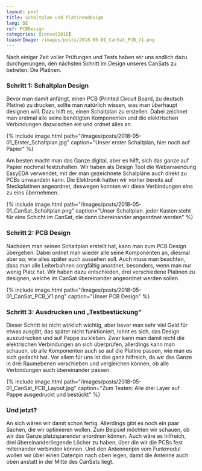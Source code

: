 ```yaml
---
layout: post
title: Schaltplan und Platinendesign
lang: DE
ref: PCBDesign
categories: [cansat2018]
teaserImage: /images/posts/2018-05-01_CanSat_PCB_V1.png
---
```


Nach einiger Zeit voller Prüfungen und Tests haben wir
uns endlich dazu durchgerungen, den nächsten Schritt im Design
unseres CanSats zu betreten: Die Platinen.

### Schritt 1: Schaltplan Design

Bevor man damit anfängt, einen PCB (Printed Circuit Board, zu deutsch Platine) zu drucken,
sollte man natürlich wissen, was man überhaupt designen will. Dazu hilft es, einen Schaltplan zu erstellen.
Dabei zeichnet man erstmal alle seine benötigten Komponenten und die elektrischen Verbindungen dazwischen ein
und ordnet alles an. 

{% include image.html path="/images/posts/2018-05-01_Erster_Schaltplan.jpg" caption="Unser erster Schaltplan, hier noch auf Papier" %}

Am besten macht man das Ganze digital, aber es hilft, sich das ganze auf Papier nochmal festzuhalten.
Wir haben als Design Tool die Webanwendung EasyEDA verwendet, mit der man gezeichnete Schalpläne auch direkt zu PCBs umwandeln kann.
Die Elektronik hatten wir vorher bereits auf Steckplatinen angeordnet, deswegen konnten wir diese Verbindungen eins zu eins übernehmen.

{% include image.html path="/images/posts/2018-05-01_CanSat_Schaltplan.png" caption="Unser Schaltplan. jeder Kasten steht für eine Schicht im CanSat, die dann übereinander angeordnet werden" %}

### Schritt 2: PCB Design

Nachdem man seinen Schaltplan erstellt hat, kann man zum PCB Design übergehen.
Dabei ordnet man wieder alle seine Komponenten an, diesmal aber so, wie alles später auch aussehen soll.
Auch muss man beachten, dass man alle Leiterbahnen sorgfältig anordnet, besonders, wenn man nur wenig Platz hat.
Wir haben dazu entschieden, drei verschiedene Platinen zu designen, welche im CanSat übereinander angeordnet werden sollen.

{% include image.html path="/images/posts/2018-05-01_CanSat_PCB_V1.png" caption="Unser PCB Design" %}

### Schritt 3: Ausdrucken und „Testbestückung“

Dieser Schritt ist nicht wirklich wichtig, aber bevor man sehr viel Geld für etwas ausgibt, das später nicht funktioniert,
lohnt es sich, das Design auszudrucken und auf Pappe zu kleben. Zwar kann man damit nicht die elektrischen Verbindungen an sich
überprüfen, allerdings kann man schauen, ob alle Komponenten auch so auf die Platine passen, wie man es sich gedacht hat.
Vor allem für uns ist das ganz hilfreich, da wir das Ganze in drei Raumebenen verschieben und vergleichen können, ob alle 
Verbindungen auch übereinander passen.

{% include image.html path="/images/posts/2018-05-01_CanSat_PCB_Layout.jpg" caption="Zum Testen: Alle drei Layer auf Pappe ausgedruckt und bestückt" %}

### Und jetzt?

An sich wären wir damit schon fertig. Allerdings gibt es noch ein paar Sachen, die wir optimieren wollen.
Zum Beipsiel möchten wir schauen, ob wir das Ganze platzsparender anordnen können. Auch wäre es hilfreich, drei 
übereinanderliegende Löcher zu haben, über die wir die PCBs fest miteinander verbinden können. Und den Antennenpin vom Funkmodul
wollen wir über einen Datenpin nach oben legen, damit die Antenne auch oben anstatt in der Mitte des CanSats liegt.
